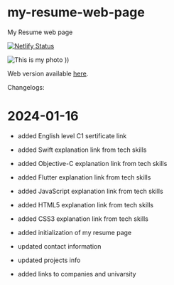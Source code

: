 # my-resume-web-page

My Resume web page

[![Netlify Status](https://api.netlify.com/api/v1/badges/c157a7ad-bebe-4bc2-96ff-ddbd67698fa9/deploy-status)](https://app.netlify.com/sites/ruslan-yupyn-cv/deploys)

![This is my photo ))](https://ruslan-yupyn-cv.netlify.app/img/my-photo.jpg "Ruslan Yupyn")

Web version available [here](https://ruslan-yupyn-cv.netlify.app).

Changelogs:

# 2024-01-16

- added English level C1 sertificate link
- added Swift explanation link from tech skills
- added Objective-C explanation link from tech skills
- added Flutter explanation link from tech skills
- added JavaScript explanation link from tech skills
- added HTML5 explanation link from tech skills
- added CSS3 explanation link from tech skills

- added initialization of my resume page
- updated contact information
- updated projects info
- added links to companies and univarsity
